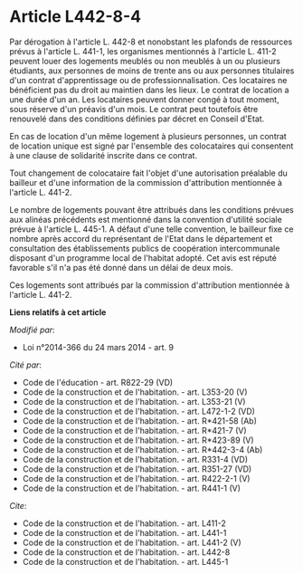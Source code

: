 # Article L442-8-4

Par dérogation à l'article L. 442-8 et nonobstant les plafonds de ressources prévus à l'article L. 441-1, les organismes
mentionnés à l'article L. 411-2 peuvent louer des logements meublés ou non meublés à un ou plusieurs étudiants, aux personnes
de moins de trente ans ou aux personnes titulaires d'un contrat d'apprentissage ou de professionnalisation. Ces locataires ne
bénéficient pas du droit au maintien dans les lieux. Le contrat de location a une durée d'un an. Les locataires peuvent
donner congé à tout moment, sous réserve d'un préavis d'un mois. Le contrat peut toutefois être renouvelé dans des conditions
définies par décret en Conseil d'Etat. 

En cas de location d'un même logement à plusieurs personnes, un contrat de location unique est signé par l'ensemble des
colocataires qui consentent à une clause de solidarité inscrite dans ce contrat. 

Tout changement de colocataire fait l'objet d'une autorisation préalable du bailleur et d'une information de la commission
d'attribution mentionnée à l'article L. 441-2. 

Le nombre de logements pouvant être attribués dans les conditions prévues aux alinéas précédents est mentionné dans la
convention d'utilité sociale prévue à l'article L. 445-1. A défaut d'une telle convention, le bailleur fixe ce nombre après
accord du représentant de l'Etat dans le département et consultation des établissements publics de coopération intercommunale
disposant d'un programme local de l'habitat adopté. Cet avis est réputé favorable s'il n'a pas été donné dans un délai de
deux mois. 

Ces logements sont attribués par la commission d'attribution mentionnée à l'article L. 441-2.

**Liens relatifs à cet article**

_Modifié par_:

  - Loi n°2014-366 du 24 mars 2014 - art. 9

_Cité par_:

  - Code de l'éducation - art. R822-29 (VD)
  - Code de la construction et de l'habitation. - art. L353-20 (V)
  - Code de la construction et de l'habitation. - art. L353-21 (V)
  - Code de la construction et de l'habitation. - art. L472-1-2 (VD)
  - Code de la construction et de l'habitation. - art. R*421-58 (Ab)
  - Code de la construction et de l'habitation. - art. R*421-7 (V)
  - Code de la construction et de l'habitation. - art. R*423-89 (V)
  - Code de la construction et de l'habitation. - art. R*442-3-4 (Ab)
  - Code de la construction et de l'habitation. - art. R331-4 (VD)
  - Code de la construction et de l'habitation. - art. R351-27 (VD)
  - Code de la construction et de l'habitation. - art. R422-2-1 (V)
  - Code de la construction et de l'habitation. - art. R441-1 (V)

_Cite_:

  - Code de la construction et de l'habitation. - art. L411-2
  - Code de la construction et de l'habitation. - art. L441-1
  - Code de la construction et de l'habitation. - art. L441-2 (V)
  - Code de la construction et de l'habitation. - art. L442-8
  - Code de la construction et de l'habitation. - art. L445-1
